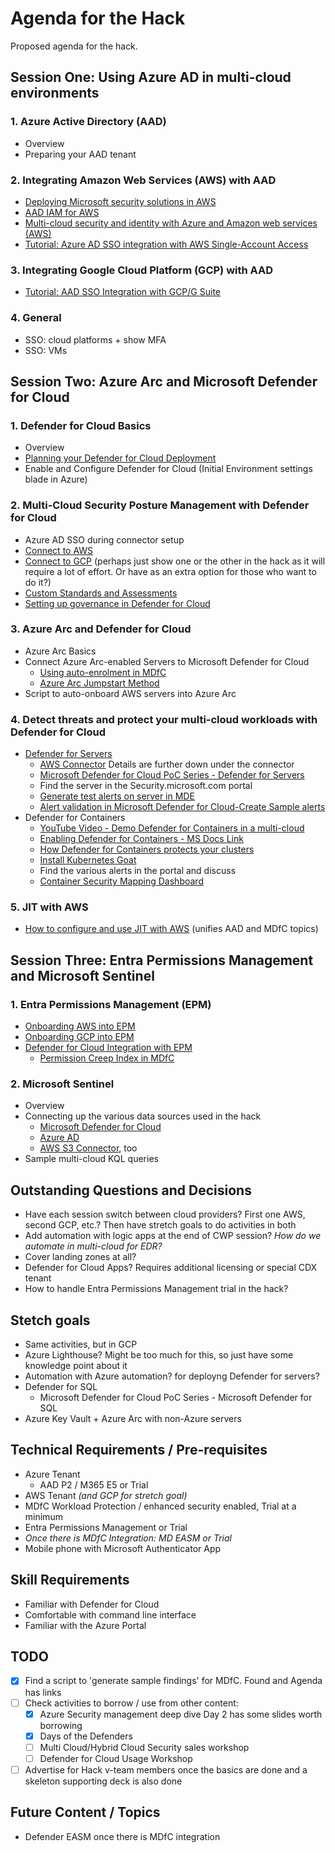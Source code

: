 # Agenda for the Hack
Proposed agenda for the hack.

## Session One: Using Azure AD in multi-cloud environments
### 1. Azure Active Directory (AAD)
 - Overview
 - Preparing your AAD tenant
### 2. Integrating Amazon Web Services (AWS) with AAD
 - [Deploying Microsoft security solutions in AWS](https://docs.microsoft.com/en-us/azure/architecture/reference-architectures/aws/aws-azure-security-solutions)
 - [AAD IAM for AWS](https://docs.microsoft.com/en-us/azure/architecture/reference-architectures/aws/aws-azure-ad-security)
 - [Multi-cloud security and identity with Azure and Amazon web services (AWS)](https://docs.microsoft.com/en-us/azure/architecture/aws-professional/security-identity)
 - [Tutorial: Azure AD SSO integration with AWS Single-Account Access](https://docs.microsoft.com/en-us/azure/active-directory/saas-apps/amazon-web-service-tutorial)

### 3. Integrating Google Cloud Platform (GCP) with AAD
 - [Tutorial: AAD SSO Integration with GCP/G Suite](https://docs.microsoft.com/en-us/azure/active-directory/saas-apps/google-apps-tutorial)
 
### 4. General
 - SSO: cloud platforms + show MFA
 - SSO: VMs

## Session Two: Azure Arc and Microsoft Defender for Cloud
### 1. Defender for Cloud Basics
 - Overview
 - [Planning your Defender for Cloud Deployment](https://docs.microsoft.com/en-us/azure/defender-for-cloud/security-center-planning-and-operations-guide)
 - Enable and Configure Defender for Cloud (Initial Environment settings blade in Azure)

### 2. Multi-Cloud Security Posture Management with Defender for Cloud
  - Azure AD SSO during connector setup
 - [Connect to AWS](https://docs.microsoft.com/en-us/azure/defender-for-cloud/quickstart-onboard-aws)
 - [Connect to GCP](https://docs.microsoft.com/en-us/azure/defender-for-cloud/quickstart-onboard-gcp) (perhaps just show one or the other in the hack as it will require a lot of effort. Or have as an extra option for those who want to do it?)
 - [Custom Standards and Assessments](https://techcommunity.microsoft.com/t5/microsoft-defender-for-cloud/custom-assessments-and-standards-in-microsoft-defender-for-cloud/ba-p/3066575)
 - [Setting up governance in Defender for Cloud](https://docs.microsoft.com/en-us/azure/defender-for-cloud/governance-rules)

### 3. Azure Arc and Defender for Cloud
 - Azure Arc Basics
 - Connect Azure Arc-enabled Servers to Microsoft Defender for Cloud
   - [Using auto-enrolment in MDfC](https://docs.microsoft.com/en-gb/azure/defender-for-cloud/enable-data-collection?WT.mc_id=Portal-Microsoft_Azure_Security&tabs=autoprovision-feature)
   - [Azure Arc Jumpstart Method](https://azurearcjumpstart.io/azure_arc_jumpstart/azure_arc_servers/day2/arc_defender/#connect-azure-arc-enabled-servers-to-microsoft-defender-for-cloud)
 - Script to auto-onboard AWS servers into Azure Arc
### 4. Detect threats and protect your multi-cloud workloads with Defender for Cloud
 - [Defender for Servers](https://docs.microsoft.com/en-us/azure/defender-for-cloud/defender-for-servers-introduction)
   - [AWS Connector](https://docs.microsoft.com/en-us/azure/defender-for-cloud/quickstart-onboard-aws?pivots=env-settings#prerequisites) Details are further down under the connector
   - [Microsoft Defender for Cloud PoC Series - Defender for Servers](https://techcommunity.microsoft.com/t5/microsoft-defender-for-cloud/microsoft-defender-for-cloud-poc-series-defender-for-servers/ba-p/2767508)
   - Find the server in the Security.microsoft.com portal
   - [Generate test alerts on server in MDE](https://docs.microsoft.com/en-us/azure/defender-for-cloud/integration-defender-for-endpoint?tabs=windows#send-a-test-alert)
   - [Alert validation in Microsoft Defender for Cloud-Create Sample alerts](https://docs.microsoft.com/en-us/azure/defender-for-cloud/alert-validation#generate-sample-security-alerts)
 - Defender for Containers
   - [YouTube Video - Demo Defender for Containers in a multi-cloud](https://www.youtube.com/watch?v=62_Cj6yseno)
   - [Enabling Defender for Containers - MS Docs Link](https://docs.microsoft.com/en-us/azure/defender-for-cloud/defender-for-containers-enable?tabs=aks-deploy-portal%2Ck8s-deploy-asc%2Ck8s-verify-asc%2Ck8s-remove-arc%2Caks-removeprofile-api&pivots=defender-for-container-eks)
   - [How Defender for Containers protects your clusters](https://guillaumeben.xyz/defender-containers.html)
   - [Install Kubernetes Goat](https://madhuakula.com/kubernetes-goat/docs/)
   - Find the various alerts in the portal and discuss
   - [Container Security Mapping Dashboard](https://techcommunity.microsoft.com/t5/microsoft-defender-for-cloud/containers-security-mapping-dashboard/ba-p/3601580)

### 5. JIT with AWS
 - [How to configure and use JIT with AWS](https://docs.microsoft.com/en-us/azure/defender-for-cloud/just-in-time-access-overview?tabs=defender-for-container-arch-eks#what-permissions-are-needed-to-configure-and-use-jit) (unifies AAD and MDfC topics)

## Session Three: Entra Permissions Management and Microsoft Sentinel
### 1.  Entra Permissions Management (EPM)
 - [Onboarding AWS into EPM](https://docs.microsoft.com/en-us/azure/active-directory/cloud-infrastructure-entitlement-management/onboard-aws)
 - [Onboarding GCP into EPM](https://docs.microsoft.com/en-us/azure/active-directory/cloud-infrastructure-entitlement-management/onboard-gcp)
 - [Defender for Cloud Integration with EPM](https://www.youtube.com/watch?v=dasixjOOldk)
   - [Permission Creep Index in MDfC](https://docs.microsoft.com/en-us/azure/defender-for-cloud/other-threat-protections#entra-permission-management-formerly-cloudknox)
 
### 2. Microsoft Sentinel
 - Overview
 - Connecting up the various data sources used in the hack
   - [Microsoft Defender for Cloud](https://docs.microsoft.com/en-us/azure/sentinel/connect-defender-for-cloud)
   - [Azure AD](https://docs.microsoft.com/en-us/azure/sentinel/connect-azure-active-directory)
   - [AWS S3 Connector](https://docs.microsoft.com/en-us/azure/sentinel/connect-aws?tabs=s3), too
 - Sample multi-cloud KQL queries

## Outstanding Questions and Decisions
 - Have each session switch between cloud providers? First one AWS, second GCP, etc.? Then have stretch goals to do activities in both 
 - Add automation with logic apps at the end of CWP session? *How do we automate in multi-cloud for EDR?*
 - Cover landing zones at all?
 - Defender for Cloud Apps? Requires additional licensing or special CDX tenant
 - How to handle Entra Permissions Management trial in the hack? 

## Stetch goals
 - Same activities, but in GCP
 - Azure Lighthouse? Might be too much for this, so just have  some knowledge point about it
 - Automation with Azure automation? for deployng Defender for servers?
 - Defender for SQL
   - Microsoft Defender for Cloud PoC Series - Microsoft Defender for SQL
 - Azure Key Vault + Azure Arc with non-Azure servers

 ## Technical Requirements / Pre-requisites
 - Azure Tenant
   - AAD P2 / M365 E5 or Trial
 - AWS Tenant *(and GCP for stretch goal)*
 - MDfC Workload Protection / enhanced security enabled, Trial at a minimum
 - Entra Permissions Management or Trial
 - *Once there is MDfC Integration: MD EASM or Trial*
 - Mobile phone with Microsoft Authenticator App

 ## Skill Requirements
 - Familiar with Defender for Cloud
 - Comfortable with command line interface
 - Familiar with the Azure Portal

## TODO
 - [x] Find a script to 'generate sample findings' for MDfC. Found and Agenda has links
 - [ ] Check activities to borrow / use from other content:
   - [x] Azure Security management deep dive Day 2 has some slides worth borrowing
   - [x] Days of the Defenders
   - [ ] Multi Cloud/Hybrid Cloud Security sales workshop
   - [ ] Defender for Cloud Usage Workshop
 - [ ] Advertise for Hack v-team members once the basics are done and a skeleton supporting deck is also done

## Future Content / Topics
 - Defender EASM once there is MDfC integration
